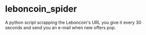 # leboncoin_spider
A python script scrapping the Leboncoin's URL you give it every 30 seconds and send you an e-mail when new offers pop.
